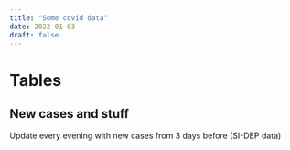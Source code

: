 ```yaml
---
title: "Some covid data"
date: 2022-01-03
draft: false
---
```


# Tables

## New cases and stuff

Update every evening with new cases from 3 days before (SI-DEP data)

